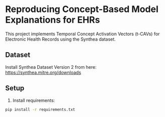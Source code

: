 # Reproducing Concept-Based Model Explanations for EHRs

This project implements Temporal Concept Activation Vectors (t-CAVs) for Electronic Health Records using the Synthea dataset.

## Dataset

Install Synthea Dataset Version 2 from here:
https://synthea.mitre.org/downloads 

## Setup

1. Install requirements:
```bash
pip install -r requirements.txt